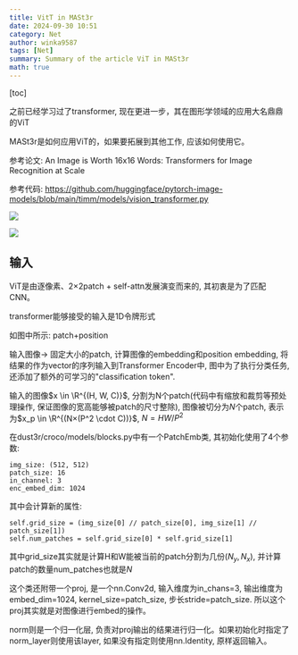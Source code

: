 ```yaml
---
title: VitT in MASt3r
date: 2024-09-30 10:51
category: Net
author: winka9587
tags: [Net]
summary: Summary of the article ViT in MASt3r
math: true
---
```


[toc]

之前已经学习过了transformer, 现在更进一步，其在图形学领域的应用大名鼎鼎的ViT

MASt3r是如何应用ViT的，如果要拓展到其他工作, 应该如何使用它。

参考论文: An Image is Worth 16x16 Words: Transformers for Image Recognition at Scale

参考代码: https://github.com/huggingface/pytorch-image-models/blob/main/timm/models/vision_transformer.py

![](/assets/img/2024-09-30-15-37-06.png)

![](/assets/img/vit.gif)

## 输入

ViT是由逐像素、2×2patch + self-attn发展演变而来的, 其初衷是为了匹配CNN。

transformer能够接受的输入是1D令牌形式

如图中所示: patch+position 

输入图像-> 固定大小的patch, 计算图像的embedding和position embedding, 将结果的作为vector的序列输入到Transformer Encoder中, 图中为了执行分类任务, 还添加了额外的可学习的"classification token".

输入的图像$x \in \R^{(H, W, C)}$, 分割为N个patch(代码中有缩放和裁剪等预处理操作, 保证图像的宽高能够被patch的尺寸整除), 图像被切分为$N$个patch, 表示为$x_p \in \R^{(N×(P^2 \cdot C))}$, $N=HW/P^2$

在dust3r/croco/models/blocks.py中有一个PatchEmb类, 其初始化使用了4个参数:
~~~
img_size: (512, 512)
patch_size: 16
in_channel: 3
enc_embed_dim: 1024
~~~

其中会计算新的属性:
~~~
self.grid_size = (img_size[0] // patch_size[0], img_size[1] // patch_size[1])
self.num_patches = self.grid_size[0] * self.grid_size[1]
~~~

其中grid_size其实就是计算H和W能被当前的patch分割为几份$(N_y, N_x)$, 并计算patch的数量num_patches也就是$N$

这个类还附带一个proj, 是一个nn.Conv2d, 输入维度为in_chans=3, 输出维度为embed_dim=1024, kernel_size=patch_size, 步长stride=patch_size. 所以这个proj其实就是对图像进行embed的操作。

norm则是一个归一化层, 负责对proj输出的结果进行归一化。如果初始化时指定了norm_layer则使用该layer, 如果没有指定则使用nn.Identity, 原样返回输入。
